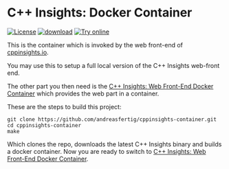 # C++ Insights: Docker Container

[![License](https://img.shields.io/badge/license-MIT-blue.svg)](https://opensource.org/licenses/MIT) 
[![download](https://img.shields.io/badge/latest-download-blue.svg)](https://github.com/andreasfertig/cppinsights-container/releases) 
[![Try online](https://img.shields.io/badge/try-online-blue.svg)](https://cppinsights.io)


This is the container which is invoked by the web front-end of [cppinsights.io](https://cppinsights.io/).

You may use this to setup a full local version of the C++ Insights web-front end.

The other part you then need is the [C++ Insights: Web Front-End Docker Container](https://github.com/andreasfertig/cppinsights-webfrontend-container) which provides the web part in a container.

These are the steps to build this project:

```
git clone https://github.com/andreasfertig/cppinsights-container.git
cd cppinsights-container
make
```

Which clones the repo, downloads the latest C++ Insights binary and builds a docker container. Now you are ready to
switch to [C++ Insights: Web Front-End Docker Container](https://github.com/andreasfertig/cppinsights-webfrontend-container).
